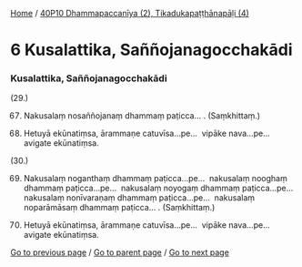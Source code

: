 
[Home](/) / [40P10 Dhammapaccanīya (2), Tikadukapaṭṭhānapāḷi (4)](/tipitaka/40P10.md)

# 6 Kusalattika, Saññojanagocchakādi

### Kusalattika, Saññojanagocchakādi

(29.)

67. Nakusalaṃ nosaññojanaṃ dhammaṃ paṭicca… . (Saṃkhittaṃ.)

68. Hetuyā ekūnatiṃsa, ārammaṇe catuvīsa…pe…  vipāke nava…pe…  avigate ekūnatiṃsa.

(30.)

69. Nakusalaṃ noganthaṃ dhammaṃ paṭicca…pe…  nakusalaṃ nooghaṃ dhammaṃ paṭicca…pe…  nakusalaṃ noyogaṃ dhammaṃ paṭicca…pe…  nakusalaṃ nonīvaraṇaṃ dhammaṃ paṭicca…pe…  nakusalaṃ noparāmāsaṃ dhammaṃ paṭicca… . (Saṃkhittaṃ.)

70. Hetuyā ekūnatiṃsa, ārammaṇe catuvīsa…pe…  vipāke nava…pe…  avigate ekūnatiṃsa.

[Go to previous page](/tipitaka/40P10/5.md) / [Go to parent page](/tipitaka/40P10/0.md) / [Go to next page](/tipitaka/40P10/7.md)


